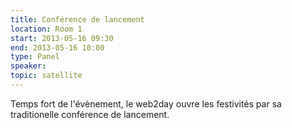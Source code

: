 ```yaml
---
title: Conférence de lancement
location: Room 1
start: 2013-05-16 09:30
end: 2013-05-16 10:00
type: Panel
speaker: 
topic: satellite
---
```


Temps fort de l'évènement, le web2day ouvre les festivités par sa traditionelle conférence de lancement.